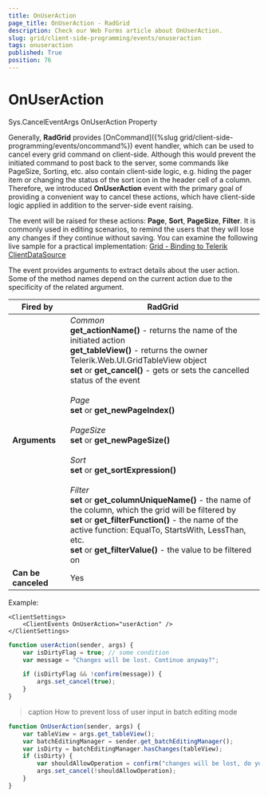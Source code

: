 ```yaml
---
title: OnUserAction
page_title: OnUserAction - RadGrid
description: Check our Web Forms article about OnUserAction.
slug: grid/client-side-programming/events/onuseraction
tags: onuseraction
published: True
position: 76
---
```


# OnUserAction


       

Sys.CancelEventArgs OnUserAction Property



Generally, **RadGrid** provides [OnCommand]({%slug grid/client-side-programming/events/oncommand%}) event handler, which can be used to cancel every grid command on client-side. Although this would prevent the initiated command to post back to the server, some commands like PageSize, Sorting, etc. also contain client-side logic, e.g. hiding the pager item or changing the status of the sort icon in the header cell of a column. Therefore, we introduced **OnUserAction** event with the primary goal of providing a convenient way to cancel these actions, which have client-side logic applied in addition to the server-side event raising.

The event will be raised for these actions: **Page**, **Sort**, **PageSize**, **Filter**. It is commonly used in editing scenarios, to remind the users that they will lose any changes if they  continue without saving. You can examine the following live sample for a practical implementation:
[Grid - Binding to Telerik ClientDataSource](https://demos.telerik.com/aspnet-ajax/grid/examples/data-binding/client-side/client-data-source-binding/defaultcs.aspx)

The event provides arguments to extract details about the user action. Some of the method names depend on the current action due to the specificity of the related argument.

|  **Fired by**  | RadGrid |
| ------ | ------ |
| **Arguments** | *Common* <br> **get_actionName()** - returns the name of the initiated action <br/> **get_tableView()** - returns the owner Telerik.Web.UI.GridTableView object <br/> **set** or **get_cancel()** - gets or sets the cancelled status of the event <br/><br/> *Page* <br/> **set** or **get_newPageIndex()**<br/><br/> *PageSize* <br/>**set** or **get_newPageSize()**<br/><br/> *Sort* <br/>**set** or **get_sortExpression()**<br/><br/> *Filter* <br/>**set** or **get_columnUniqueName()** - the name of the column, which the grid will be filtered by<br/>**set** or **get_filterFunction()** - the name of the active function: EqualTo, StartsWith, LessThan, etc.<br/>**set** or **get_filterValue()** - the value to be filtered on|
| **Can be canceled** |Yes|

Example:

````ASP.NET
<ClientSettings>
    <ClientEvents OnUserAction="userAction" />
</ClientSettings>
````

````JavaScript
function userAction(sender, args) {
    var isDirtyFlag = true; // some condition
    var message = "Changes will be lost. Continue anyway?";

    if (isDirtyFlag && !confirm(message)) {
        args.set_cancel(true);
    }
}
````

>caption How to prevent loss of user input in batch editing mode

````JavaScript
function OnUserAction(sender, args) {
	var tableView = args.get_tableView();
	var batchEditingManager = sender.get_batchEditingManager();
	var isDirty = batchEditingManager.hasChanges(tableView);
	if (isDirty) {
		var shouldAllowOperation = confirm("changes will be lost, do you wish to continue");
		args.set_cancel(!shouldAllowOperation);
	}
}
````




